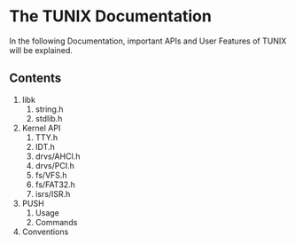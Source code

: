# The TUNIX Documentation
In the following Documentation, important APIs and User Features of TUNIX will be explained.
## Contents
1. libk
    1. string.h
    2. stdlib.h
2. Kernel API
    1. TTY.h
    2. IDT.h
    3. drvs/AHCI.h
    4. drvs/PCI.h
    5. fs/VFS.h
    6. fs/FAT32.h
    7. isrs/ISR.h
3. PUSH
    1. Usage
    2. Commands
4. Conventions